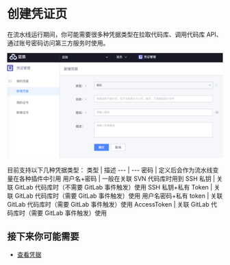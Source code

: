 # 创建凭证页

在流水线运行期间，你可能需要很多种凭据类型在拉取代码库、调用代码库 API、通过账号密码访问第三方服务时使用。

![png](../../assets/service_ticket_add.png)

目前支持以下几种凭据类型：
类型 | 描述
--- | ---
密码 | 定义后会作为流水线变量在各种插件中引用
用户名+密码 | 一般在关联 SVN 代码库时用到
SSH 私钥 | 关联 GitLab 代码库时（不需要 GitLab 事件触发）使用
SSH 私钥+私有 Token | 关联 GitLab 代码库时（需要 GitLab 事件触发）使用
用户名密码+私有 token | 关联 GitLab 代码库时（需要 GitLab 事件触发）使用
AccessToken | 关联 GitLab 代码库时（需要 GitLab 事件触发）使用

## 接下来你可能需要

* [查看凭据](ticket-list.md)
